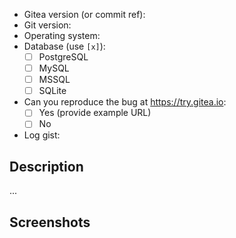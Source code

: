 <!-- NOTE: If your issue is a security concern, please send an email to security@gitea.io instead of opening a public issue -->

<!--
    1. Please speak English, this is the language all maintainers can speak and write.
    2. Please ask questions or configuration/deploy problems on our Discord
       server (https://discord.gg/gitea) or forum (https://discourse.gitea.io).
    3. Please take a moment to check that your issue doesn't already exist.
    4. Make sure it's not mentioned in the FAQ (https://docs.git3.sh/en-us/faq)
    5. Please give all relevant information below for bug reports, because
       incomplete details will be handled as an invalid report.
-->

- Gitea version (or commit ref):
- Git version:
- Operating system:
  <!-- Please include information on whether you built gitea yourself, used one of our downloads or are using some other package -->
  <!-- Please also tell us how you are running gitea, e.g. if it is being run from docker, a command-line, systemd etc. --->
  <!-- If you are using a package or systemd tell us what distribution you are using -->
- Database (use `[x]`):
  - [ ] PostgreSQL
  - [ ] MySQL
  - [ ] MSSQL
  - [ ] SQLite
- Can you reproduce the bug at https://try.gitea.io:
  - [ ] Yes (provide example URL)
  - [ ] No
- Log gist:
  <!-- It really is important to provide pertinent logs -->
  <!-- Please read https://docs.git3.sh/en-us/logging-configuration/#debugging-problems -->
  <!-- In addition, if your problem relates to git commands set `RUN_MODE=dev` at the top of app.ini -->

## Description

<!-- If using a proxy or a CDN (e.g. CloudFlare) in front of gitea, please
     disable the proxy/CDN fully and connect to gitea directly to confirm
     the issue still persists without those services. -->

...

## Screenshots

<!-- **If this issue involves the Web Interface, please include a screenshot** -->

